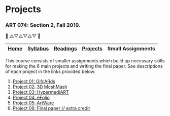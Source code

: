# Projects
### ART 074: Section 2, Fall 2019.

:art: △▽△▽△▽ :art:

[Home](https://github.com/fewnew/art74-fall2019) | [Syllabus](https://github.com/fewnew/art74-fall2019/blob/master/syllabus.md#syllabus) | [Readings](https://github.com/fewnew/art74-fall2019/tree/master/Readings) | [Projects](https://github.com/fewnew/art74-fall2019/tree/master/projects) | Small Assignments
--- | --- | --- | --- | ---

This course consists of smaller assignments which build up necessary skills for making the 6 main projects and writing the final paper. See descriptions of each project in the links provided below.

1. [Project 01: GifcARds](https://github.com/fewnew/art74-fall2019/tree/master/projects/project1/readme.md)
2. [Project 02: 3D MeshMash](https://github.com/fewnew/art74-fall2019/blob/master/projects/project2/readme.md)
3. [Project 03: HypermediART](https://github.com/fewnew/art74-fall2019/tree/master/projects/project3/readme.md)
4. [Project 04: eFolio](https://github.com/fewnew/art74-fall2019/blob/master/projects/project4/readme.md)
5. [Project 05: ArtWare](https://github.com/fewnew/art74-fall2019/blob/master/projects/project5/readme.md)
6. [Project 06: Final paper // extra credit](https://github.com/fewnew/art74-fall/blob/master/projects/project6-finalpaper/readme.md)

